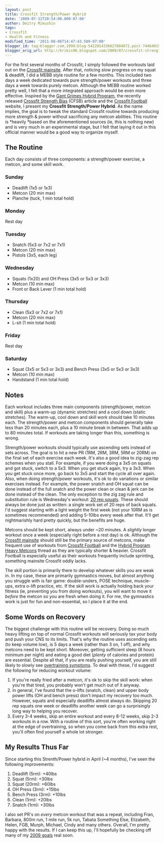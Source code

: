 ```yaml
---
layout: post
title: Crossfit Strength/Power Hybrid
date: '2009-07-12T20:54:00.000-07:00'
author: Dmitry Mikushin
tags:
- Crossfit
- Health and Fitness
modified_time: '2011-08-06T14:47:43.509-07:00'
blogger_id: tag:blogger.com,1999:blog-5422014336627804072.post-7446401934848043086
blogger_orig_url: http://brikis98.blogspot.com/2009/07/crossfit-strengthpower-hybrid.html
---
```


For the first several months of Crossfit, I simply followed the workouts laid 
out on the [Crossfit mainsite](http://www.crossfit.com/). After that, noticing 
slow progress on my squat &amp; deadlift, I did a MEBB style routine for a few 
months. This included two days a week dedicated towards pure strength/power 
workouts and three days a week towards purely metcon. Although the MEBB 
routine worked pretty well, I felt that a more integrated approach would be 
even more effective. Inspired by the [Gant Grimes Hybrid 
Program](http://forum.bodybuilding.com/showthread.php?t=111530641), the 
recently released [Crossfit Strength 
Bias](http://journal.crossfit.com/2009/02/crossfit-strength-bias.tpl) (CFSB) 
article and the [Crossfit Football](http://www.crossfitfootball.com/) website, 
I present my **Crossfit Strength/Power Hybrid**. As the name implies, the goal 
is to tweak the standard Crossfit routine towards producing more strength 
&amp; power without sacrificing any metcon abilities. This routine is *heavily 
*based on the aforementioned sources (ie, this is nothing new) and is very 
much in an experimental stage, but I felt that laying it out in this official 
manner would be a good way to organize myself. 

## The Routine

Each day consists of three components: a strength/power exercise, a metcon, 
and some skill work. 

### Sunday 

* Deadlift (1x5 or 1x3) 
* Metcon (20 min max) 
* Planche (tuck, 1 min total hold) 

### Monday 

Rest day 

### Tuesday 

* Snatch (5x3 or 7x2 or 7x1) 
* Metcon (20 min max) 
* Pistols (3x5, each leg) 

### Wednesday 

* Squats (1x20) and OH Press (3x5 or 5x3 or 3x3) 
* Metcon (10 min max) 
* Front or Back Lever (1 min total hold) 

### Thursday 

* Clean (5x3 or 7x2 or 7x1) 
* Metcon (20 min max) 
* L-sit (1 min total hold) 

### Friday 

Rest day 

### Saturday 

* Squat (3x5 or 5x3 or 3x3) and Bench Press (3x5 or 5x3 or 3x3) 
* Metcon (10 min max) 
* Handstand (1 min total hold) 

## Notes 

Each workout includes three main components (strength/power, metcon and skill) 
plus a warm-up (dynamic stretches) and a cool down (static stretches). The 
warm-up, cool down and skill work should take 10 minutes each. The 
strength/power and metcon components should generally take less than 20 
minutes each, plus a 10 minute break in between. That adds up to 80 minutes 
total. If workouts are taking longer than this, something is wrong. 

Strength/power workouts should typically use ascending sets instead of sets 
across. The goal is to hit a new PR (1RM, 2RM, 3RM, 5RM or 20RM) on the final 
set of each exercise each week. It's also a good idea to zig-zag rep schemes 
when you stall. For example, if you were doing a 3x5 on squats and got stuck, 
switch to a 5x3. When you get stuck again, try a 3x3. When you get stuck once 
more, go back to 3x5 and start the cycle all over again. Also, when doing 
strength/power workouts, it's ok to do variations or similar exercises 
instead. For example, the power snatch and OH squat can be done instead of the 
full snatch and the power clean or clean &amp; jerk can be done instead of the 
clean. The only exception to the zig zag rule and substitution rule is 
Wednesday's workout: [20 rep 
squats](http://www.bodybuilding.com/fun/cyberpump24.htm). These should always 
be done just as written: a single work set of 20 reps of back squats. I'd 
suggest starting with a light weight the first week (not your 10RM as is 
sometimes recommended) and adding 5-10lbs every week after that. It'll get 
nightmarishly hard pretty quickly, but the benefits are huge. 

Metcons should be kept short, always under ~20 minutes. A *slightly* longer 
workout once a week (especially right before a rest day) is ok. Although the 
[Crossfit mainsite](http://www.crossfit.com/) should still be the primary 
source of metcons, make frequent use of workouts from [Crossfit 
Football](http://www.crossfitfootball.com/) and the [Hybrid Program Heavy 
Metcons](http://board.crossfit.com/showthread.php?t=35062) thread as they are 
typically shorter &amp; heavier. Crossfit Football is especially useful as 
their workouts frequently include sprinting, something mainsite Crossfit oddly 
lacks. 

The skill portion is primarily there to develop whatever skills you are weak 
in. In my case, these are primarily gymnastics moves, but almost anything you 
struggle with is fair game: double-unders, POSE technique, muscle-ups, extra 
o-lift practice, etc. If the skill work is actually holding back your fitness 
(ie, preventing you from doing workouts), you will want to move it *before* 
the metcon so you are fresh when doing it. For me, the gymnastics work is just 
for fun and non-essential, so I place it at the end. 

## Some Words on Recovery 

The biggest challenge with this routine will be recovery. Doing so much heavy 
lifting on top of normal Crossfit workouts will seriously tax your body and 
push your CNS to its limits. That's why the routine uses ascending sets (to 
keep volume low), is 5 days a week (rather than 3 on, 1 off), and why metcons 
need to be kept short. Moreover, getting sufficient sleep (8 hours minimum per 
night) and eating a good diet (*plenty* of calories and protein) are 
essential. Despite all that, if you are really pushing yourself, you are still 
likely to slowly see [overtraining 
symptoms](http://en.wikipedia.org/wiki/Overtraining). To deal with these, I'd 
suggest the following for reducing workout volume: 

1. If you're really fried after a metcon, it's ok to skip the skill work: 
when you're that tired, you probably won't get much out of it anyway. 
1. In general, I've found that the o-lifts (snatch, clean) and upper body 
power lifts (OH and bench press) don't impact my recovery too much. However, 
squats and especially deadlifts almost always do. Skipping 20 rep squats one 
week or deadlifts another week can go a surprisingly long way to helping you 
recover. 
1. Every 3-4 weeks, skip an entire workout and every 8-12 weeks, skip 2-3 
workouts in a row. With a routine of this sort, you're often working right at 
the edge of overtraining, so when you come back from this extra rest, you'll 
often find yourself a whole lot stronger. 

## My Results Thus Far 

Since starting this Strenth/Power hybrid in April (~4 months), I've seen the 
following improvements: 

1. Deadlift (5rm): +40lbs 
1. Squat (5rm): +30lbs 
1. Squat (20rm): +60lbs 
1. OH Press (3rm): +15lbs 
1. Bench Press (3rm): +10lbs 
1. Clean (1rm): +20lbs 
1. Snatch (1rm): +30lbs 

I also set PR's on *every* metcon workout that was a repeat, including Fran, 
Barbara, 800m run, 1 mile run, 5k run, Tabata Something Else, Elizabeth, 
Helen, FGB, Murph, Michael, Cindy and many others. Overall, I'm pretty happy 
with the results. If I can keep this up, I'll hopefully be checking off many 
of my [2009 goals](https://www.ybrikman.com/writing/2009/04/17/my-2009-goals/) 
real soon. 